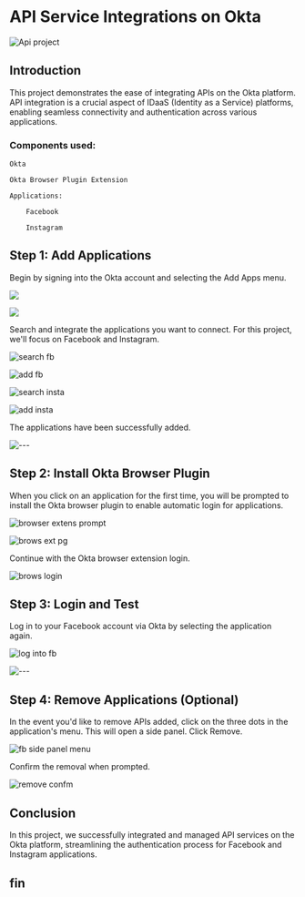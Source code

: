 # API Service Integrations on Okta

![Api project](https://imgur.com/pRaeSpr.jpg)

## Introduction

This project demonstrates the ease of integrating APIs on the Okta platform. API integration is a crucial aspect of IDaaS (Identity as a Service) platforms, enabling seamless connectivity and authentication across various applications.

### Components used:

    Okta

    Okta Browser Plugin Extension

    Applications:

        Facebook

        Instagram


## Step 1: Add Applications

Begin by signing into the Okta account and selecting the Add Apps menu.

![](https://imgur.com/VoyR3uL.jpg) 

![](https://imgur.com/tDZwSQZ.jpg) 

Search and integrate the applications you want to connect. For this project, we'll focus on Facebook and Instagram.

![search fb](https://imgur.com/FLnQlf3.jpg) 

![add fb](https://imgur.com/yBhscfj.jpg) 

![search insta](https://imgur.com/nAauRB7.jpg) 

![add insta](https://imgur.com/HgZ3Khc.jpg) 

The applications have been successfully added. 

![---](https://imgur.com/8mRY4ac.jpg) 

## Step 2: Install Okta Browser Plugin

When you click on an application for the first time, you will be prompted to install the Okta browser plugin to enable automatic login for applications.

![browser extens prompt](https://imgur.com/4panrKg.jpg) 

![brows ext pg](https://imgur.com/2UkIqrW.jpg) 

Continue with the Okta browser extension login.

![brows login](https://imgur.com/66OCnuo.jpg) 

## Step 3: Login and Test

Log in to your Facebook account via Okta by selecting the application again. 

![log into fb](https://imgur.com/dyjA4Ox.jpg) 

![---](https://imgur.com/CJFmYLi.jpg) 

## Step 4: Remove Applications (Optional)

In the event you'd like to remove APIs added, click on the three dots in the application's menu. This will open a side panel. Click Remove. 

![fb side panel menu](https://imgur.com/HLhNfa4.jpg)  

Confirm the removal when prompted.

![remove confm](https://imgur.com/7QySdhc.jpg)  

## Conclusion
In this project, we successfully integrated and managed API services on the Okta platform, streamlining the authentication process for Facebook and Instagram applications.

## fin
